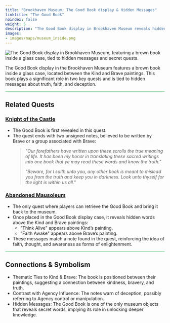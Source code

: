 ```yaml
---
title: "Brookhaven Museum: The Good Book display & Hidden Messages"
linktitle: "The Good Book"
noindex: false
weight: 5
description: "The Good Book display in Brookhaven Museum reveals hidden messages and plays a key role in quests that uncover the town’s deeper mysteries and truths."
images: 
- images/maps/museum_inside.png
---
```



![The Good Book display in Brookhaven Museum, featuring a brown book inside a glass case, tied to hidden messages and secret quests.](/images/bh/museum_good_book.webp?height=200px)

The Good Book display in the Brookhaven Museum features a brown book inside a glass case, located between the Kind and Brave paintings. This book plays a significant role in two key quests and is tied to hidden messages about truth, faith, and deception.

<hr style="background-color: #28b44c" size=8>

## Related Quests
### [Knight of the Castle](/lore/quests/knight_of_the_castle/)
- The Good Book is first revealed in this quest.
- The quest ends with two unsigned notes, believed to be written by Brave or a group associated with Brave:
  > *"Our forefathers have written upon these scrolls the true meaning of life. It has been my honor in translating these sacred writings into one book that ye may read these words and know the truth."*
  >  
  > *"Beware, for I saith unto you, any other book is meant to mislead you from the truth and keep you in darkness. Look unto thyself for the light is within us all."*

### [Abandoned Mausoleum](/lore/quests/abandoned_mausoleum/)
- The only quest where players can retrieve the Good Book and bring it back to the museum.
- Once placed in the Good Book display case, it reveals hidden words above the Kind and Brave paintings:
  - "Think Alive" appears above Kind’s painting.
  - "Faith Awake" appears above Brave’s painting.
- These messages match a note found in the quest, reinforcing the idea of faith, thought, and awareness as forms of enlightenment.

<hr style="background-color: #28b44c" size=8>

## Connections & Symbolism
- Thematic Ties to Kind & Brave: The book is positioned between their paintings, suggesting a connection between kindness, bravery, and truth.
- Contrast with Agency Influence: The notes warn of deception, possibly referring to Agency control or manipulation.
- Hidden Messages: The Good Book is one of the only museum objects that reveals secret words, implying its role in unlocking deeper knowledge.
